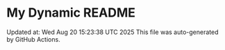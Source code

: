# My Dynamic README
Updated at: Wed Aug 20 15:23:38 UTC 2025
This file was auto-generated by GitHub Actions.

